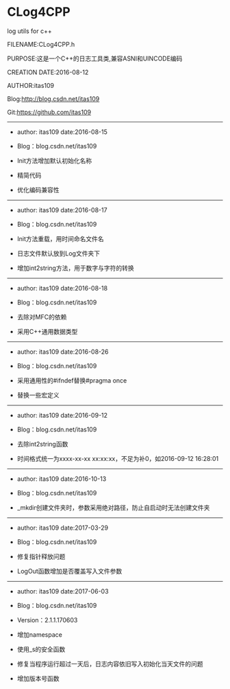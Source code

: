 # CLog4CPP
log utils for c++

FILENAME:CLog4CPP.h

PURPOSE:这是一个C++的日志工具类,兼容ASNI和UINCODE编码

CREATION DATE:2016-08-12

AUTHOR:itas109

Blog:http://blog.csdn.net/itas109

Git:https://github.com/itas109

----------------------------------------------------
*  author: itas109  date:2016-08-15
*  Blog：blog.csdn.net/itas109

*  Init方法增加默认初始化名称
*  精简代码
*  优化编码兼容性

----------------------------------------------------
* author: itas109  date:2016-08-17
* Blog：blog.csdn.net/itas109

* Init方法重载，用时间命名文件名
* 日志文件默认放到Log文件夹下
* 增加int2string方法，用于数字与字符的转换

----------------------------------------------------
* author: itas109  date:2016-08-18
* Blog：blog.csdn.net/itas109

* 去除对MFC的依赖
* 采用C++通用数据类型

----------------------------------------------------
* author: itas109  date:2016-08-26
* Blog：blog.csdn.net/itas109

* 采用通用性的#ifndef替换#pragma once
* 替换一些宏定义

----------------------------------------------------
* author: itas109  date:2016-09-12
* Blog：blog.csdn.net/itas109

* 去除int2string函数
* 时间格式统一为xxxx-xx-xx xx:xx:xx，不足为补0，如2016-09-12 16:28:01

----------------------------------------------------
* author: itas109  date:2016-10-13
* Blog：blog.csdn.net/itas109

* _mkdir创建文件夹时，参数采用绝对路径，防止自启动时无法创建文件夹

----------------------------------------------------
* author: itas109  date:2017-03-29
* Blog：blog.csdn.net/itas109

* 修复指针释放问题
* LogOut函数增加是否覆盖写入文件参数

----------------------------------------------------
* author: itas109  date:2017-06-03
* Blog：blog.csdn.net/itas109
* Version：2.1.1.170603

* 增加namespace
* 使用_s的安全函数
* 修复当程序运行超过一天后，日志内容依旧写入初始化当天文件的问题
* 增加版本号函数